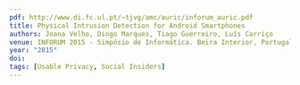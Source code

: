 ```yaml
---
pdf: http://www.di.fc.ul.pt/~tjvg/amc/auric/inforum_auric.pdf
title: Physical Intrusion Detection for Android Smartphones
authors: Joana Velho, Diogo Marques, Tiago Guerreiro, Luís Carriço
venue: INFORUM 2015 - Simpósio de Informática. Beira Interior, Portugal, Setembro, 2015
year: "2015"
doi: 
tags: [Usable Privacy, Social Insiders]
---
```

